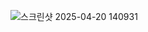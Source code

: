 ![스크린샷 2025-04-20 140931](https://github.com/user-attachments/assets/e9590c1d-cf57-481f-b7b9-57cef4bdb65f)
